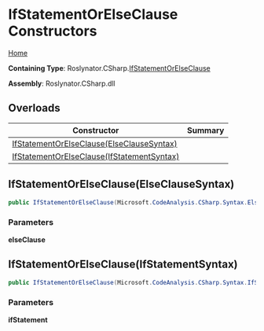 # IfStatementOrElseClause Constructors

[Home](../../../../README.md)

**Containing Type**: Roslynator\.CSharp\.[IfStatementOrElseClause](../README.md)

**Assembly**: Roslynator\.CSharp\.dll

## Overloads

| Constructor | Summary |
| ----------- | ------- |
| [IfStatementOrElseClause(ElseClauseSyntax)](#Roslynator_CSharp_IfStatementOrElseClause__ctor_Microsoft_CodeAnalysis_CSharp_Syntax_ElseClauseSyntax_) | |
| [IfStatementOrElseClause(IfStatementSyntax)](#Roslynator_CSharp_IfStatementOrElseClause__ctor_Microsoft_CodeAnalysis_CSharp_Syntax_IfStatementSyntax_) | |

## IfStatementOrElseClause\(ElseClauseSyntax\) <a name="Roslynator_CSharp_IfStatementOrElseClause__ctor_Microsoft_CodeAnalysis_CSharp_Syntax_ElseClauseSyntax_"></a>

```csharp
public IfStatementOrElseClause(Microsoft.CodeAnalysis.CSharp.Syntax.ElseClauseSyntax elseClause)
```

### Parameters

**elseClause**

## IfStatementOrElseClause\(IfStatementSyntax\) <a name="Roslynator_CSharp_IfStatementOrElseClause__ctor_Microsoft_CodeAnalysis_CSharp_Syntax_IfStatementSyntax_"></a>

```csharp
public IfStatementOrElseClause(Microsoft.CodeAnalysis.CSharp.Syntax.IfStatementSyntax ifStatement)
```

### Parameters

**ifStatement**